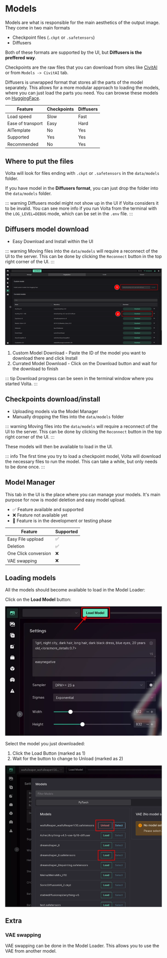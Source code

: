 # Models

Models are what is responsible for the main aesthetics of the output image. They come in two main formats

- Checkpoint files (`.ckpt` or `.safetensors`)
- Diffusers

Both of these formats are supported by the UI, but **Diffusers is the preffered way**.

Checkpoints are the raw files that you can download from sites like [CivitAI](https://civit.ai/) or from `Models -> CivitAI` tab.

Diffusers is unwrapped format that stores all the parts of the model separately. This allows for a more modular approach to loading the models, where you can just load the parts you need. You can browse these models on [HuggingFace](https://huggingface.co/).

| Feature           | Checkpoints | Diffusers |
| ----------------- | ----------- | --------- |
| Load speed        | Slow        | Fast      |
| Ease of transport | Easy        | Hard      |
| AITemplate        | No          | Yes       |
| Supported         | Yes         | Yes       |
| Recommended       | No          | Yes       |

## Where to put the files

Volta will look for files ending with `.ckpt` or `.safetensors` in the `data/models` folder.

If you have model in the **Diffusers format**, you can just drop the folder into the `data/models` folder.

::: warning
Diffusers model might not show up in the UI if Volta considers it to be invalid. You can see more info if you run Volta from the terminal with the `LOG_LEVEL=DEBUG` mode, which can be set in the `.env` file.
:::

## Diffusers model download

- Easy Download and Install within the UI

::: warning
Moving files into the `data/models` will require a reconnect of the UI to the server. This can be done by clicking the `Reconnect` button in the top right corner of the UI.
:::

![HF Download Page](../static/basics/hf_download.webp)

1. Custom Model Download - Paste the ID of the model you want to download there and click Install
2. Currated Model Download - Click on the Download button and wait for the download to finish

::: tip
Download progress can be seen in the terminal window where you started Volta.
:::

## Checkpoints download/install

- Uploading models via the Model Manager
- Manually dropping the files into the `data/models` folder

::: warning
Moving files into the `data/models` will require a reconnect of the UI to the server. This can be done by clicking the `Reconnect` button in the top right corner of the UI.
:::

These models will then be available to load in the UI.

::: info
The first time you try to load a checkpoint model, Volta will download the necessary files to run the model. This can take a while, but only needs to be done once.
:::

## Model Manager

This tab in the UI is the place where you can manage your models. It's main purpose for now is model deletion and easy model upload.

- ✅ Feature available and supported
- ❌ Feature not available yet
- 🚧 Feature is in the development or testing phase

| Feature              | Supported |
| -------------------- | --------- |
| Easy File uppload    | ✅        |
| Deletion             | ✅        |
| One Click conversion | ❌        |
| VAE swapping         | ❌        |

## Loading models

All the models should become available to load in the Model Loader:

Click on the **Load Model** button:

![Load Model Button](../static/getting-started/model-loader-button.webp)

Select the model you just downloaded:

1. Click the Load Button (marked as 1)
2. Wait for the button to change to Unload (marked as 2)

![Select Model](../static/getting-started/load-model-modal.webp)

## Extra

### VAE swapping

VAE swapping can be done in the Model Loader. This allows you to use the VAE from another model.
